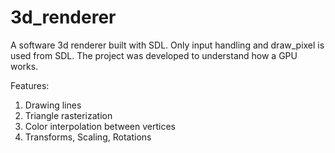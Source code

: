 # 3d_renderer
A software 3d renderer built with SDL. Only input handling and draw_pixel is used from SDL. The project was developed to understand how a GPU works.

Features:
1. Drawing lines
2. Triangle rasterization
3. Color interpolation between vertices
4. Transforms, Scaling, Rotations
